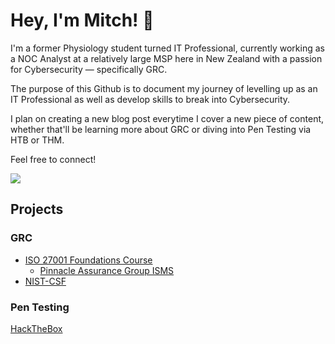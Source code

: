 # Hey, I'm Mitch! 👋

I'm a former Physiology student turned IT Professional, currently working as a NOC Analyst at a relatively large MSP here in New Zealand with a passion for Cybersecurity — specifically GRC.

The purpose of this Github is to document my journey of levelling up as an IT Professional as well as develop skills to break into Cybersecurity.

I plan on creating a new blog post everytime I cover a new piece of content, whether that'll be learning more about GRC or diving into Pen Testing via HTB or THM.

Feel free to connect!

<a href="https://www.linkedin.com/in/hayesmitch/"><img src="https://img.shields.io/badge/-LinkedIn-0072b1?&style=for-the-badge&logo=linkedin&logoColor=white"/></a>

## Projects

### GRC

- <a href="https://github.com/snkrmitch/-ISO-27001-Foundations">ISO 27001 Foundations Course</a>
  - <a href="https://github.com/snkrmitch/PinnacleAssuranceGroupISMS">Pinnacle Assurance Group ISMS</a>
- <a href="https://github.com/snkrmitch/NIST">NIST-CSF</a>

### Pen Testing

<a href="https://github.com/snkrmitch/HackTheBox">HackTheBox</a>
